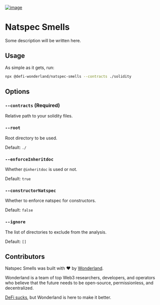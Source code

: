 [![image](https://img.shields.io/npm/v/@defi-wonderland/natspec-smells.svg?style=flat-square)](https://www.npmjs.org/package/@defi-wonderland/natspec-smells)

# Natspec Smells

Some description will be written here.

## Usage

As simple as it gets, run:
```bash
npx @defi-wonderland/natspec-smells --contracts ./solidity
```

## Options

### `--contracts` (Required)
Relative path to your solidity files.

### `--root`
Root directory to be used.

Default: `./`

### `--enforceInheritdoc`
Whether `@inheritdoc` is used or not.

Default: `true`

### `--constructorNatspec`
Whether to enforce natspec for constructors.

Default: `false`

### `--ignore`
The list of directories to exclude from the analysis.

Default: `[]`

## Contributors

Natspec Smells was built with ❤️ by [Wonderland](https://defi.sucks).

Wonderland is a team of top Web3 researchers, developers, and operators who believe that the future needs to be open-source, permissionless, and decentralized.

[DeFi sucks](https://defi.sucks), but Wonderland is here to make it better.
